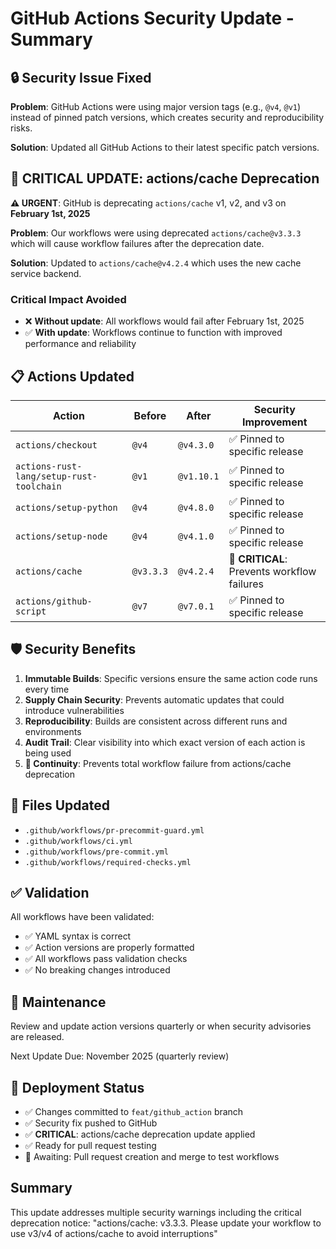 # GitHub Actions Security Update - Summary

## 🔒 Security Issue Fixed

**Problem**: GitHub Actions were using major version tags (e.g., `@v4`, `@v1`) instead of pinned patch versions, which creates security and reproducibility risks.

**Solution**: Updated all GitHub Actions to their latest specific patch versions.

## 🚨 CRITICAL UPDATE: actions/cache Deprecation

**⚠️ URGENT**: GitHub is deprecating `actions/cache` v1, v2, and v3 on **February 1st, 2025**

**Problem**: Our workflows were using deprecated `actions/cache@v3.3.3` which will cause workflow failures after the deprecation date.

**Solution**: Updated to `actions/cache@v4.2.4` which uses the new cache service backend.

### Critical Impact Avoided

- ❌ **Without update**: All workflows would fail after February 1st, 2025
- ✅ **With update**: Workflows continue to function with improved performance and reliability

## 📋 Actions Updated

| Action | Before | After | Security Improvement |
|--------|--------|-------|---------------------|
| `actions/checkout` | `@v4` | `@v4.3.0` | ✅ Pinned to specific release |
| `actions-rust-lang/setup-rust-toolchain` | `@v1` | `@v1.10.1` | ✅ Pinned to specific release |
| `actions/setup-python` | `@v4` | `@v4.8.0` | ✅ Pinned to specific release |
| `actions/setup-node` | `@v4` | `@v4.1.0` | ✅ Pinned to specific release |
| `actions/cache` | `@v3.3.3` | `@v4.2.4` | 🚨 **CRITICAL**: Prevents workflow failures |
| `actions/github-script` | `@v7` | `@v7.0.1` | ✅ Pinned to specific release |

## 🛡️ Security Benefits

1. **Immutable Builds**: Specific versions ensure the same action code runs every time
2. **Supply Chain Security**: Prevents automatic updates that could introduce vulnerabilities
3. **Reproducibility**: Builds are consistent across different runs and environments
4. **Audit Trail**: Clear visibility into which exact version of each action is being used
5. **🚨 Continuity**: Prevents total workflow failure from actions/cache deprecation

## 📁 Files Updated

- `.github/workflows/pr-precommit-guard.yml`
- `.github/workflows/ci.yml`
- `.github/workflows/pre-commit.yml`
- `.github/workflows/required-checks.yml`

## ✅ Validation

All workflows have been validated:

- ✅ YAML syntax is correct
- ✅ Action versions are properly formatted
- ✅ All workflows pass validation checks
- ✅ No breaking changes introduced

## 🔄 Maintenance

Review and update action versions quarterly or when security advisories are released.

Next Update Due: November 2025 (quarterly review)

## 🚀 Deployment Status

- ✅ Changes committed to `feat/github_action` branch
- ✅ Security fix pushed to GitHub
- ✅ **CRITICAL**: actions/cache deprecation update applied
- ✅ Ready for pull request testing
- 🔄 Awaiting: Pull request creation and merge to test workflows

## Summary

This update addresses multiple security warnings including the critical deprecation notice: "actions/cache: v3.3.3. Please update your workflow to use v3/v4 of actions/cache to avoid interruptions"

